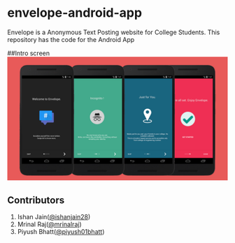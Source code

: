 # envelope-android-app

Envelope is a Anonymous Text Posting website for College Students. 
This repository has the code for the Android App

##Intro screen
    <img src="screenshots/intro-screen.jpg">

## Contributors
	
1. Ishan Jain([@ishanjain28](https://github.com/ishanjain28))
2. Mrinal Raj([@mrinalraj](http://github.com/mrinalraj))
3. Piyush Bhatt([@piyush01bhatt](https://github.com/Piyush01Bhatt))
